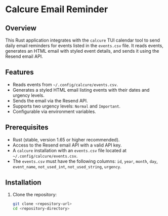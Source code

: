 # Calcure Email Reminder

## Overview
This Rust application integrates with the `calcure` TUI calendar tool to send daily email reminders for events listed in the `events.csv` file. It reads events, generates an HTML email with styled event details, and sends it using the Resend email API.

## Features
- Reads events from `~/.config/calcure/events.csv`.
- Generates a styled HTML email listing events with their dates and urgency levels.
- Sends the email via the Resend API.
- Supports two urgency levels: `Normal` and `Important`.
- Configurable via environment variables.

## Prerequisites
- Rust (stable, version 1.65 or higher recommended).
- Access to the Resend email API with a valid API key.
- A `calcure` installation with an `events.csv` file located at `~/.config/calcure/events.csv`.
- The `events.csv` must have the following columns: `id`, `year`, `month`, `day`, `event_name`, `not_used_int`, `not_used_string`, `urgency`.

## Installation
1. Clone the repository:
   ```bash
   git clone <repository-url>
   cd <repository-directory>
